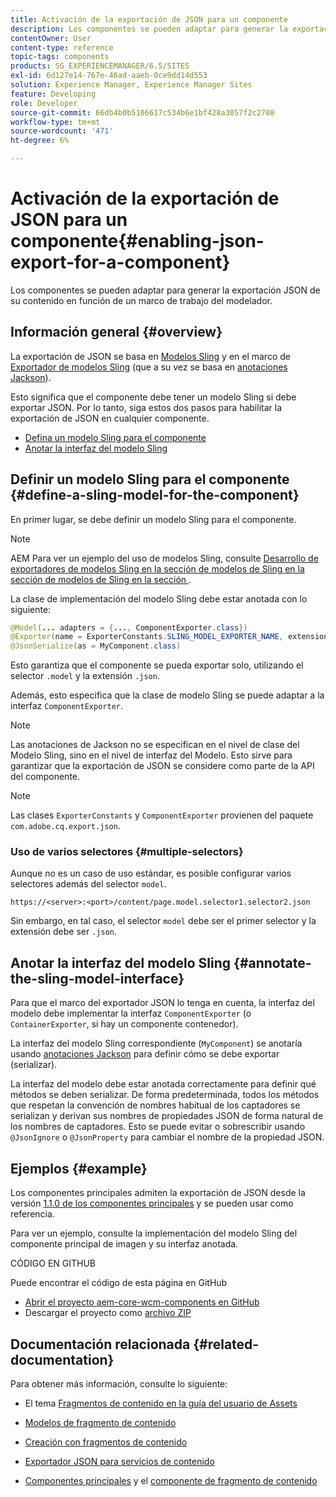 ```yaml
---
title: Activación de la exportación de JSON para un componente
description: Los componentes se pueden adaptar para generar la exportación JSON de su contenido en función de un marco de trabajo del modelador.
contentOwner: User
content-type: reference
topic-tags: components
products: SG_EXPERIENCEMANAGER/6.5/SITES
exl-id: 6d127e14-767e-46ad-aaeb-0ce9dd14d553
solution: Experience Manager, Experience Manager Sites
feature: Developing
role: Developer
source-git-commit: 66db4b0b5106617c534b6e1bf428a3057f2c2708
workflow-type: tm+mt
source-wordcount: '471'
ht-degree: 6%

---
```


# Activación de la exportación de JSON para un componente{#enabling-json-export-for-a-component}

Los componentes se pueden adaptar para generar la exportación JSON de su contenido en función de un marco de trabajo del modelador.

## Información general {#overview}

La exportación de JSON se basa en [Modelos Sling](https://sling.apache.org/documentation/bundles/models.html) y en el marco de [Exportador de modelos Sling](https://sling.apache.org/documentation/bundles/models.html#exporter-framework-since-130) (que a su vez se basa en [anotaciones Jackson](https://github.com/FasterXML/jackson-annotations/wiki/Jackson-Annotations)).

Esto significa que el componente debe tener un modelo Sling si debe exportar JSON. Por lo tanto, siga estos dos pasos para habilitar la exportación de JSON en cualquier componente.

* [Defina un modelo Sling para el componente](/help/sites-developing/json-exporter-components.md#define-a-sling-model-for-the-component)
* [Anotar la interfaz del modelo Sling](#annotate-the-sling-model-interface)

## Definir un modelo Sling para el componente {#define-a-sling-model-for-the-component}

En primer lugar, se debe definir un modelo Sling para el componente.

>[!NOTE]
>
>AEM Para ver un ejemplo del uso de modelos Sling, consulte [Desarrollo de exportadores de modelos Sling en la sección de modelos de Sling en la sección de modelos de Sling en la sección &#x200B;](https://experienceleague.adobe.com/docs/experience-manager-learn/foundation/development/develop-sling-model-exporter.html?lang=es).

La clase de implementación del modelo Sling debe estar anotada con lo siguiente:

```java
@Model(... adapters = {..., ComponentExporter.class})
@Exporter(name = ExporterConstants.SLING_MODEL_EXPORTER_NAME, extensions = ExporterConstants.SLING_MODEL_EXTENSION)
@JsonSerialize(as = MyComponent.class)
```

Esto garantiza que el componente se pueda exportar solo, utilizando el selector `.model` y la extensión `.json`.

Además, esto especifica que la clase de modelo Sling se puede adaptar a la interfaz `ComponentExporter`.

>[!NOTE]
>
>Las anotaciones de Jackson no se especifican en el nivel de clase del Modelo Sling, sino en el nivel de interfaz del Modelo. Esto sirve para garantizar que la exportación de JSON se considere como parte de la API del componente.

>[!NOTE]
>
>Las clases `ExporterConstants` y `ComponentExporter` provienen del paquete `com.adobe.cq.export.json`.

### Uso de varios selectores {#multiple-selectors}

Aunque no es un caso de uso estándar, es posible configurar varios selectores además del selector `model`.

```
https://<server>:<port>/content/page.model.selector1.selector2.json
```

Sin embargo, en tal caso, el selector `model` debe ser el primer selector y la extensión debe ser `.json`.

## Anotar la interfaz del modelo Sling {#annotate-the-sling-model-interface}

Para que el marco del exportador JSON lo tenga en cuenta, la interfaz del modelo debe implementar la interfaz `ComponentExporter` (o `ContainerExporter`, si hay un componente contenedor).

La interfaz del modelo Sling correspondiente (`MyComponent`) se anotaría usando [anotaciones Jackson](https://github.com/FasterXML/jackson-annotations/wiki/Jackson-Annotations) para definir cómo se debe exportar (serializar).

La interfaz del modelo debe estar anotada correctamente para definir qué métodos se deben serializar. De forma predeterminada, todos los métodos que respetan la convención de nombres habitual de los captadores se serializan y derivan sus nombres de propiedades JSON de forma natural de los nombres de captadores. Esto se puede evitar o sobrescribir usando `@JsonIgnore` o `@JsonProperty` para cambiar el nombre de la propiedad JSON.

## Ejemplos {#example}

Los componentes principales admiten la exportación de JSON desde la versión [1.1.0 de los componentes principales](https://experienceleague.adobe.com/docs/experience-manager-core-components/using/introduction.html?lang=es) y se pueden usar como referencia.

Para ver un ejemplo, consulte la implementación del modelo Sling del componente principal de imagen y su interfaz anotada.

CÓDIGO EN GITHUB

Puede encontrar el código de esta página en GitHub

* [Abrir el proyecto aem-core-wcm-components en GitHub](https://github.com/Adobe-Marketing-Cloud/aem-core-wcm-components)
* Descargar el proyecto como [archivo ZIP](https://github.com/Adobe-Marketing-Cloud/aem-core-wcm-components/archive/master.zip)

## Documentación relacionada {#related-documentation}

Para obtener más información, consulte lo siguiente:

* El tema [Fragmentos de contenido en la guía del usuario de Assets](https://helpx.adobe.com/es/experience-manager/6-4/assets/user-guide.html?topic=/experience-manager/6-4/assets/morehelp/content-fragments.ug.js)

* [Modelos de fragmento de contenido](/help/assets/content-fragments/content-fragments-models.md)
* [Creación con fragmentos de contenido](/help/sites-authoring/content-fragments.md)
* [Exportador JSON para servicios de contenido](/help/sites-developing/json-exporter.md)
* [Componentes principales](https://experienceleague.adobe.com/docs/experience-manager-core-components/using/introduction.html?lang=es) y el [componente de fragmento de contenido](https://helpx.adobe.com/es/experience-manager/core-components/using/content-fragment-component.html)
